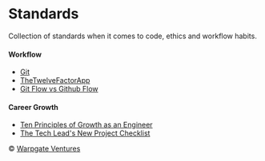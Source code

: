 # Standards

Collection of standards when it comes to code, ethics and workflow
habits.

#### Workflow

- [Git](git.md)
- [TheTwelveFactorApp](https://12factor.net/)
- [Git Flow vs Github Flow](https://lucamezzalira.com/2014/03/10/git-flow-vs-github-flow/)

#### Career Growth

- [Ten Principles of Growth as an Engineer](https://medium.com/@daniel.heller/ten-principles-for-growth-69015e08c35b)
- [The Tech Lead's New Project Checklist](https://insimpleterms.blog/2017/08/07/the-tech-leads-new-project-checklist/)

:copyright: [Warpgate Ventures](http://www.warpgate.ventures)
